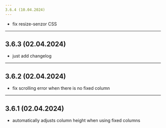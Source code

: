 ```yaml
---
3.6.4 (10.04.2024)
---
```

+ fix resize-senzor CSS

---
3.6.3 (02.04.2024)
---
+ just add changelog

---
3.6.2 (02.04.2024)
---
+ fix scrolling error when there is no fixed column

---
3.6.1 (02.04.2024)
---
+ automatically adjusts column height when using fixed columns
